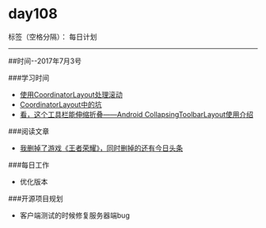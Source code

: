 # day108

标签（空格分隔）： 每日计划

---
##时间--2017年7月3号

###学习时间<br>
* [使用CoordinatorLayout处理滚动][1]
* [CoordinatorLayout中的坑][2]
* [看，这个工具栏能伸缩折叠——Android CollapsingToolbarLayout使用介绍][3]

###阅读文章<br>
* [我删掉了游戏《王者荣耀》，同时删掉的还有今日头条][4]

###每日工作<br>
* 优化版本

###开源项目规划
* 客户端测试的时候修复服务器端bug


  [1]: http://yuweiguocn.github.io/handling-scrolls-with-coordinatorlayout/
  [2]: http://dk-exp.com/2016/03/30/CoordinatorLayout/
  [3]: http://www.jianshu.com/p/06c0ae8d9a96
  [4]: http://www.jianshu.com/p/256b37a352a3